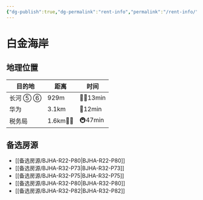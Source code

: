 ```yaml
---
{"dg-publish":true,"dg-permalink":"rent-info","permalink":"/rent-info/"}
---
```



# 白金海岸

## 地理位置

| 目的地   | 距离       | 时间       |
| -------- | ---------- | ---------- |
| 长河 ⑤ ⑥ | 929m       | 🚶‍♂️13min |
| 华为     | 3.1km      | 🛵12min    |
| 税务局   | 1.6km🚶‍♂️ | 🚇47min    |

## 备选房源

- [[备选房源/BJHA-R22-P80\|BJHA-R22-P80]]
- [[备选房源/BJHA-R32-P73\|BJHA-R32-P73]]
- [[备选房源/BJHA-R32-P75\|BJHA-R32-P75]]
- [[备选房源/BJHA-R32-P80\|BJHA-R32-P80]]
- [[备选房源/BJHA-R32-P82\|BJHA-R32-P82]]
